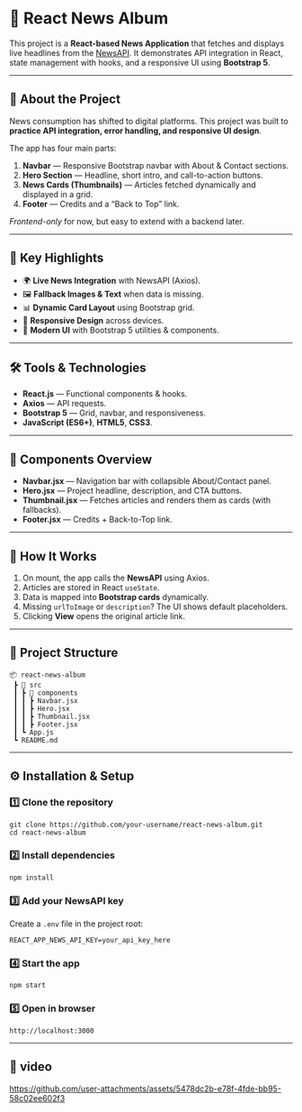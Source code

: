 <h1>📰 React News Album</h1>

<p>
  This project is a <strong>React-based News Application</strong> that fetches and displays live headlines from the 
  <a href="https://newsapi.org/" target="_blank" rel="noopener noreferrer">NewsAPI</a>. 
  It demonstrates API integration in React, state management with hooks, and a responsive UI using <strong>Bootstrap 5</strong>.
</p>

<hr />

<h2>📖 About the Project</h2>
<p>
  News consumption has shifted to digital platforms. This project was built to 
  <strong>practice API integration, error handling, and responsive UI design</strong>.
</p>
<p>The app has four main parts:</p>
<ol>
  <li><strong>Navbar</strong> — Responsive Bootstrap navbar with About &amp; Contact sections.</li>
  <li><strong>Hero Section</strong> — Headline, short intro, and call-to-action buttons.</li>
  <li><strong>News Cards (Thumbnails)</strong> — Articles fetched dynamically and displayed in a grid.</li>
  <li><strong>Footer</strong> — Credits and a “Back to Top” link.</li>
</ol>
<p><em>Frontend-only</em> for now, but easy to extend with a backend later.</p>

<hr />

<h2>🎯 Key Highlights</h2>
<ul>
  <li>🌍 <strong>Live News Integration</strong> with NewsAPI (Axios).</li>
  <li>🖼️ <strong>Fallback Images &amp; Text</strong> when data is missing.</li>
  <li>📊 <strong>Dynamic Card Layout</strong> using Bootstrap grid.</li>
  <li>📱 <strong>Responsive Design</strong> across devices.</li>
  <li>🎨 <strong>Modern UI</strong> with Bootstrap 5 utilities &amp; components.</li>
</ul>

<hr />

<h2>🛠️ Tools &amp; Technologies</h2>
<ul>
  <li><strong>React.js</strong> — Functional components &amp; hooks.</li>
  <li><strong>Axios</strong> — API requests.</li>
  <li><strong>Bootstrap 5</strong> — Grid, navbar, and responsiveness.</li>
  <li><strong>JavaScript (ES6+)</strong>, <strong>HTML5</strong>, <strong>CSS3</strong>.</li>
</ul>

<hr />

<h2>📂 Components Overview</h2>
<ul>
  <li><strong>Navbar.jsx</strong> — Navigation bar with collapsible About/Contact panel.</li>
  <li><strong>Hero.jsx</strong> — Project headline, description, and CTA buttons.</li>
  <li><strong>Thumbnail.jsx</strong> — Fetches articles and renders them as cards (with fallbacks).</li>
  <li><strong>Footer.jsx</strong> — Credits + Back-to-Top link.</li>
</ul>

<hr />

<h2>🚀 How It Works</h2>
<ol>
  <li>On mount, the app calls the <strong>NewsAPI</strong> using Axios.</li>
  <li>Articles are stored in React <code>useState</code>.</li>
  <li>Data is mapped into <strong>Bootstrap cards</strong> dynamically.</li>
  <li>Missing <code>urlToImage</code> or <code>description</code>? The UI shows default placeholders.</li>
  <li>Clicking <strong>View</strong> opens the original article link.</li>
</ol>

<hr />

<h2>📂 Project Structure</h2>
<pre><code>📦 react-news-album
 ┣ 📂 src
 ┃ ┣ 📂 components
 ┃ ┃ ┣ Navbar.jsx
 ┃ ┃ ┣ Hero.jsx
 ┃ ┃ ┣ Thumbnail.jsx
 ┃ ┃ ┣ Footer.jsx
 ┃ ┗ App.js
 ┗ README.md
</code></pre>

<hr />

<h2>⚙️ Installation &amp; Setup</h2>

<h3>1️⃣ Clone the repository</h3>
<pre><code>git clone https://github.com/your-username/react-news-album.git
cd react-news-album
</code></pre>

<h3>2️⃣ Install dependencies</h3>
<pre><code>npm install
</code></pre>

<h3>3️⃣ Add your NewsAPI key</h3>
<p>Create a <code>.env</code> file in the project root:</p>
<pre><code>REACT_APP_NEWS_API_KEY=your_api_key_here
</code></pre>

<h3>4️⃣ Start the app</h3>
<pre><code>npm start
</code></pre>

<h3>5️⃣ Open in browser</h3>
<pre><code>http://localhost:3000
</code></pre>

<hr />

<h2>🎥 video</h2>

https://github.com/user-attachments/assets/5478dc2b-e78f-4fde-bb95-58c02ee602f3

